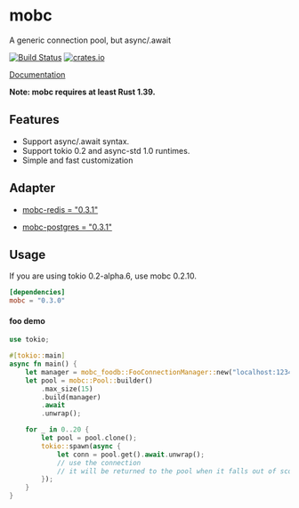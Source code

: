 # mobc

A generic connection pool, but async/.await

[![Build Status](https://travis-ci.com/importcjj/mobc.svg?token=ZZrg3rRkUA8NUGrjEsU9&branch=master)](https://travis-ci.com/importcjj/mobc) [![crates.io](https://img.shields.io/badge/crates.io-latest-%23dea584)](https://crates.io/crates/mobc)

[Documentation](https://docs.rs/mobc/latest/mobc/)

**Note: mobc requires at least Rust 1.39.**

## Features

* Support async/.await syntax.
* Support tokio 0.2 and async-std 1.0 runtimes.
* Simple and fast customization

## Adapter

* [mobc-redis = "0.3.1"](https://crates.io/crates/mobc-redis)

* [mobc-postgres = "0.3.1"](https://crates.io/crates/mobc-postgres)

## Usage

If you are using tokio 0.2-alpha.6, use mobc 0.2.10.

```toml
[dependencies]
mobc = "0.3.0"
```

#### foo demo
```rust
use tokio;

#[tokio::main]
async fn main() {
    let manager = mobc_foodb::FooConnectionManager::new("localhost:1234");
    let pool = mobc::Pool::builder()
        .max_size(15)
        .build(manager)
        .await
        .unwrap();

    for _ in 0..20 {
        let pool = pool.clone();
        tokio::spawn(async {
            let conn = pool.get().await.unwrap();
            // use the connection
            // it will be returned to the pool when it falls out of scope.
        });
    }
}

```